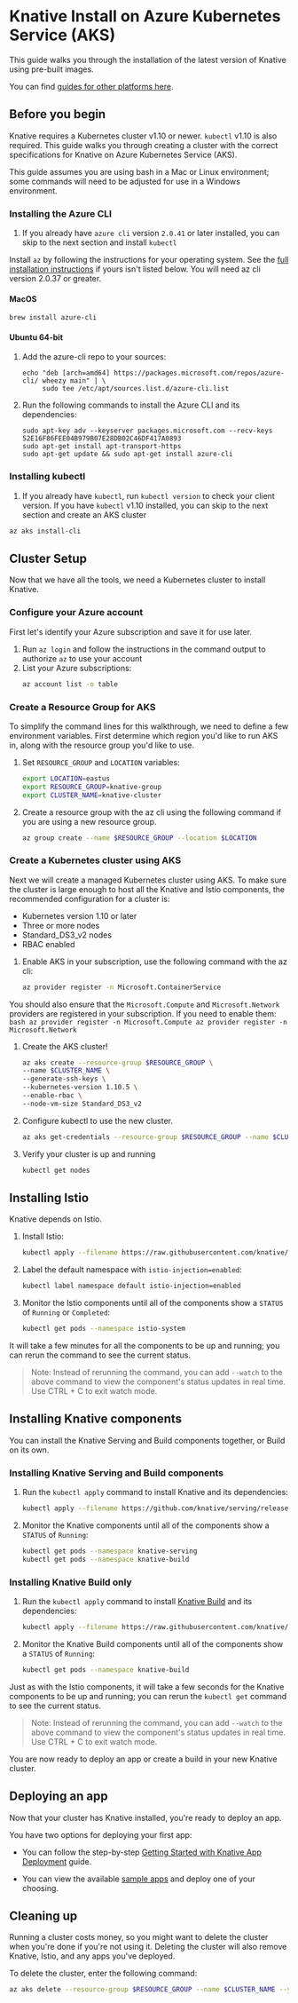 # Knative Install on Azure Kubernetes Service (AKS)

This guide walks you through the installation of the latest version of
Knative using pre-built images.

You can find [guides for other platforms here](README.md).

## Before you begin

Knative requires a Kubernetes cluster v1.10 or newer. `kubectl` v1.10 is also
required.  This guide walks you through creating a cluster with the correct
specifications for Knative on Azure Kubernetes Service (AKS).

This guide assumes you are using bash in a Mac or Linux environment; some
commands will need to be adjusted for use in a Windows environment.

### Installing the Azure CLI

1. If you already have `azure cli` version `2.0.41` or later installed, you can skip to the next section and install `kubectl`

Install `az` by following the instructions for your operating system.
See the [full installation instructions](https://docs.microsoft.com/en-us/cli/azure/install-azure-cli?view=azure-cli-latest) if yours isn't listed below. You will need az cli version 2.0.37 or greater.

#### MacOS

```console
brew install azure-cli
```

#### Ubuntu 64-bit

1. Add the azure-cli repo to your sources:
    ```console
    echo "deb [arch=amd64] https://packages.microsoft.com/repos/azure-cli/ wheezy main" | \
         sudo tee /etc/apt/sources.list.d/azure-cli.list
    ```
1. Run the following commands to install the Azure CLI and its dependencies:
    ```console
    sudo apt-key adv --keyserver packages.microsoft.com --recv-keys 52E16F86FEE04B979B07E28DB02C46DF417A0893    
    sudo apt-get install apt-transport-https
    sudo apt-get update && sudo apt-get install azure-cli
    ```

### Installing kubectl

1. If you already have `kubectl`, run `kubectl version` to check your client version. If you have `kubectl` v1.10 installed, you can skip to the next section and create an AKS cluster

```bash
az aks install-cli
```

## Cluster Setup

Now that we have all the tools, we need a Kubernetes cluster to install Knative.

### Configure your Azure account

First let's identify your Azure subscription and save it for use later.

1. Run `az login` and follow the instructions in the command output to authorize `az` to use your account
1. List your Azure subscriptions:
    ```bash
    az account list -o table
    ```
### Create a Resource Group for AKS

 To simplify the command lines for this walkthrough, we need to define a few
environment variables. First determine which region you'd like to run AKS in, along with the resource group you'd like to use.

1. Set `RESOURCE_GROUP` and `LOCATION` variables:
   ```bash
   export LOCATION=eastus
   export RESOURCE_GROUP=knative-group
   export CLUSTER_NAME=knative-cluster
   ```

2. Create a resource group with the az cli using the following command if you are using a new resource group.
   ```bash
   az group create --name $RESOURCE_GROUP --location $LOCATION
   ```

### Create a Kubernetes cluster using AKS

Next we will create a managed Kubernetes cluster using AKS. To make sure the cluster is large enough to host all the Knative and Istio components, the recommended configuration for a cluster is:

* Kubernetes version 1.10 or later
* Three or more nodes
* Standard_DS3_v2 nodes
* RBAC enabled

1. Enable AKS in your subscription, use the following command with the az cli:
    ```bash
    az provider register -n Microsoft.ContainerService
    ```
You should also ensure that the `Microsoft.Compute` and `Microsoft.Network` providers are registered in your subscription. If you need to enable them:
    ```bash
    az provider register -n Microsoft.Compute
    az provider register -n Microsoft.Network
    ```
1. Create the AKS cluster!
    ```bash
    az aks create --resource-group $RESOURCE_GROUP \
    --name $CLUSTER_NAME \
    --generate-ssh-keys \
    --kubernetes-version 1.10.5 \
    --enable-rbac \
    --node-vm-size Standard_DS3_v2
    ```

1. Configure kubectl to use the new cluster.
    ```bash
    az aks get-credentials --resource-group $RESOURCE_GROUP --name $CLUSTER_NAME --admin
    ```

1. Verify your cluster is up and running
    ```bash
    kubectl get nodes
    ```

## Installing Istio

Knative depends on Istio.

1. Install Istio:
    ```bash
    kubectl apply --filename https://raw.githubusercontent.com/knative/serving/v0.2.1/third_party/istio-1.0.2/istio.yaml
    ```
1. Label the default namespace with `istio-injection=enabled`:
    ```bash
    kubectl label namespace default istio-injection=enabled
    ```

1. Monitor the Istio components until all of the components show a `STATUS` of
`Running` or `Completed`:
    ```bash
    kubectl get pods --namespace istio-system
    ```

It will take a few minutes for all the components to be up and running; you can
rerun the command to see the current status.

> Note: Instead of rerunning the command, you can add `--watch` to the above
  command to view the component's status updates in real time. Use CTRL + C to exit watch mode.

## Installing Knative components

You can install the Knative Serving and Build components together, or Build on its own.

### Installing Knative Serving and Build components

1. Run the `kubectl apply` command to install Knative and its dependencies:
    ```bash
    kubectl apply --filename https://github.com/knative/serving/releases/download/v0.2.1/release.yaml
    ```
1. Monitor the Knative components until all of the components show a
   `STATUS` of `Running`:
    ```bash
    kubectl get pods --namespace knative-serving
    kubectl get pods --namespace knative-build
    ```

### Installing Knative Build only

1. Run the `kubectl apply` command to install
   [Knative Build](https://github.com/knative/build) and its dependencies:
    ```bash
    kubectl apply --filename https://raw.githubusercontent.com/knative/serving/v0.2.1/third_party/config/build/release.yaml
    ```
1. Monitor the Knative Build components until all of the components show a
   `STATUS` of `Running`:
    ```bash
    kubectl get pods --namespace knative-build

Just as with the Istio components, it will take a few seconds for the Knative
components to be up and running; you can rerun the `kubectl get` command to see
the current status.

> Note: Instead of rerunning the command, you can add `--watch` to the above
  command to view the component's status updates in real time. Use CTRL + C to
  exit watch mode.

You are now ready to deploy an app or create a build in your new Knative
cluster.

## Deploying an app

Now that your cluster has Knative installed, you're ready to deploy an app.

You have two options for deploying your first app:

* You can follow the step-by-step
  [Getting Started with Knative App Deployment](getting-started-knative-app.md)
  guide.

* You can view the available [sample apps](../serving/samples/README.md) and
  deploy one of your choosing.

## Cleaning up

Running a cluster costs money, so you might want to delete the cluster when you're done if 
you're not using it. Deleting the cluster will also remove Knative, Istio, 
and any apps you've deployed.

To delete the cluster, enter the following command:
```bash
az aks delete --resource-group $RESOURCE_GROUP --name $CLUSTER_NAME --yes --no-wait
```
